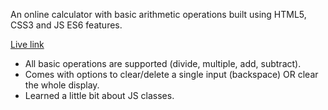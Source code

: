 An online calculator with basic arithmetic operations built using HTML5, CSS3 and JS ES6 features.

[Live link](https://sleep24less.github.io/calculator/)

- All basic operations are supported (divide, multiple, add, subtract).
- Comes with options to clear/delete a single input (backspace) OR clear the whole display.
- Learned a little bit about JS classes.
